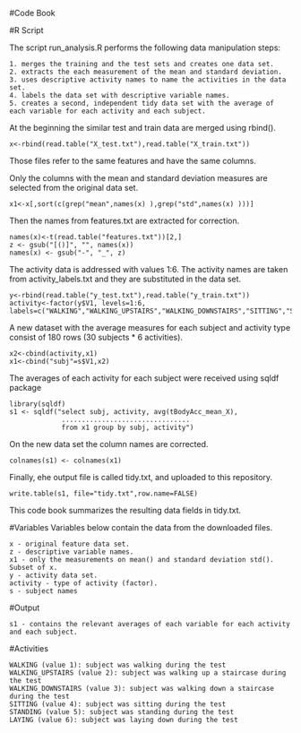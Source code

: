 #Code Book

#R Script

The script run_analysis.R performs the following data manipulation steps:

    1. merges the training and the test sets and creates one data set.
    2. extracts the each measurement of the mean and standard deviation. 
    3. uses descriptive activity names to name the activities in the data set.  
    4. labels the data set with descriptive variable names.
    5. creates a second, independent tidy data set with the average of each variable for each activity and each subject.

At the beginning the similar test and train data are merged using rbind(). 

    x<-rbind(read.table("X_test.txt"),read.table("X_train.txt")) 
Those files refer to the same features and have the same columns.

Only the columns with the mean and standard deviation measures are selected from the original data set. 

    x1<-x[,sort(c(grep("mean",names(x) ),grep("std",names(x) )))]

Then the names from features.txt are extracted for correction.

    names(x)<-t(read.table("features.txt"))[2,] 
    z <- gsub("[()]", "", names(x))
    names(x) <- gsub("-", "_", z)

The activity data is addressed with values 1:6. The activity names are taken from activity_labels.txt 
and they are substituted in the data set.

    y<-rbind(read.table("y_test.txt"),read.table("y_train.txt")) 
    activity<-factor(y$V1, levels=1:6, 
    labels=c("WALKING","WALKING_UPSTAIRS","WALKING_DOWNSTAIRS","SITTING","STANDING","LAYING")) 

A new dataset with the average measures for each subject and activity type consist of 180 rows
(30 subjects * 6 activities). 

    x2<-cbind(activity,x1)
    x1<-cbind("subj"=s$V1,x2)

The averages of each activity for each subject were received using sqldf package

    library(sqldf)
    s1 <- sqldf("select subj, activity, avg(tBodyAcc_mean_X),
                 ................................  
                 from x1 group by subj, activity")
             
On the new data set the column names are corrected.

    colnames(s1) <- colnames(x1)

Finally, еhe output file is called tidy.txt, and uploaded to this repository.

    write.table(s1, file="tidy.txt",row.name=FALSE)

This code book summarizes the resulting data fields in tidy.txt.

#Variables
Variables below contain the data from the downloaded files.
    
    x - original feature data set.
    z - descriptive variable names.
    x1 - only the measurements on mean() and standard deviation std(). Subset of x.
    y - activity data set.
    activity - type of activity (factor).
    s - subject names

#Output 

    s1 - contains the relevant averages of each variable for each activity and each subject.

#Activities

    WALKING (value 1): subject was walking during the test
    WALKING_UPSTAIRS (value 2): subject was walking up a staircase during the test
    WALKING_DOWNSTAIRS (value 3): subject was walking down a staircase during the test
    SITTING (value 4): subject was sitting during the test
    STANDING (value 5): subject was standing during the test
    LAYING (value 6): subject was laying down during the test
